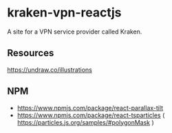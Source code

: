 # kraken-vpn-reactjs
 A site for a VPN service provider called Kraken.
 
 ## Resources
 https://undraw.co/illustrations

## NPM 
- https://www.npmjs.com/package/react-parallax-tilt
- https://www.npmjs.com/package/react-tsparticles (
   https://particles.js.org/samples/#polygonMask
)
